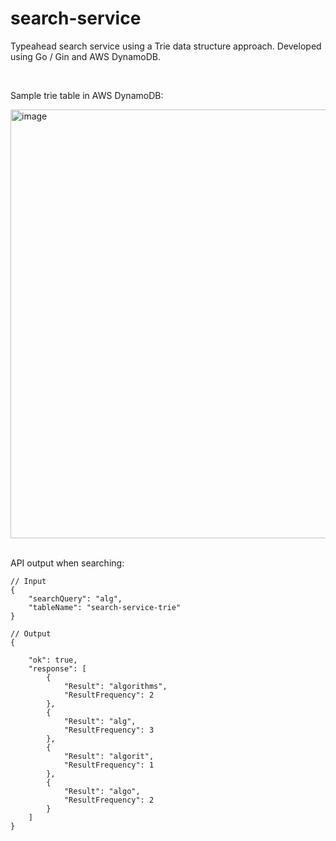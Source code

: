 # search-service

Typeahead search service using a Trie data structure approach. Developed using Go / Gin and AWS DynamoDB.

<br/>

Sample trie table in AWS DynamoDB:

<img width="686" alt="image" src="https://github.com/user-attachments/assets/2478c40a-3494-4efd-854e-91ca6aaf12b7">

<br/>
<br/>

API output when searching:

```
// Input
{
    "searchQuery": "alg",
    "tableName": "search-service-trie"
}
```


```
// Output
{

    "ok": true,
    "response": [
        {
            "Result": "algorithms",
            "ResultFrequency": 2
        },
        {
            "Result": "alg",
            "ResultFrequency": 3
        },
        {
            "Result": "algorit",
            "ResultFrequency": 1
        },
        {
            "Result": "algo",
            "ResultFrequency": 2
        }
    ]
}
```
